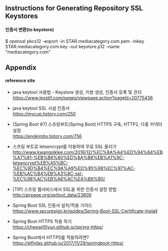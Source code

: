## Instructions for Generating Repository SSL Keystores

#### 인증서 변환(to keystore)
$ openssl pkcs12 -export -in STAR.mediacategory.com.pem -inkey STAR.mediacategory.com.key -out keystore.p12 -name "mediacategory.com"


## Appendix

#### reference site

- java keytool 사용법 - Keystore 생성, 키쌍 생성, 인증서 등록 및 관리  
https://www.lesstif.com/pages/viewpage.action?pageId=20775436

- java keytool SSL 사설 인증서  
https://mycup.tistory.com/250

- [Spring Boot #7] 스프링부트(Spring Boot) HTTPS 구축, HTTP2, 다중 커넥터 설정  
https://engkimbs.tistory.com/756

- 스프링 부트로 letsencrypt를 이용하여 무료 SSL 올리기  
http://www.kwangsiklee.com/2016/12/%EC%8A%A4%ED%94%84%EB%A7%81-%EB%B6%80%ED%8A%B8%EB%A1%9C-letsencrypt%EB%A5%BC-%EC%9D%B4%EC%9A%A9%ED%95%98%EC%97%AC-%EB%AC%B4%EB%A3%8C-ssl-%EC%98%AC%EB%A6%AC%EA%B8%B0/

- [TIP] 스프링 웹서비스에서 SSL을 위한 인증서 설정 방법  
http://airpage.org/xe/tool_data/23809

- Spring Boot SSL 인증서 설치/적용 가이드   
https://www.securesign.kr/guides/Spring-Boot-SSL-Certificate-Install

- Spring Boot HTTPS 적용 하기  
https://cheese10yun.github.io/spring-https/

- Spring Boot에서 HTTPS를 적용하려면?  
https://elfinlas.github.io/2017/11/29/springboot-https/
